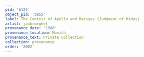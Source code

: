```yaml
---
pid: '6125'
object_pid: '3855'
label: The Contest of Apollo and Marsyas (Judgment of Midas)
artist: janbrueghel
provenance_date: '1988'
provenance_location: Munich
provenance_text: Private Collection
collection: provenance
order: '2002'
---
```

